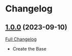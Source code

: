 
# Changelog

## [1.0.0](https://github.com/keerthana-bot/source/tree/1.0.0) (2023-09-10)

[Full Changelog](https://github.com/keerthana-bot/source/compare/v1.0.0...1.0.0)

- Create the Base